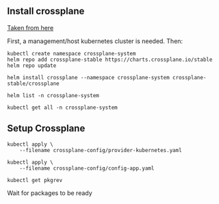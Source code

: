 
## Install crossplane
[Taken from here](https://crossplane.io/docs/v1.5/getting-started/install-configure.html)

First, a management/host kubernetes cluster is needed. 
Then: 
```
kubectl create namespace crossplane-system
helm repo add crossplane-stable https://charts.crossplane.io/stable
helm repo update

helm install crossplane --namespace crossplane-system crossplane-stable/crossplane

helm list -n crossplane-system

kubectl get all -n crossplane-system
```

## Setup Crossplane
```
kubectl apply \
    --filename crossplane-config/provider-kubernetes.yaml

kubectl apply \
    --filename crossplane-config/config-app.yaml
```

```
kubectl get pkgrev
```
Wait for packages to be ready





